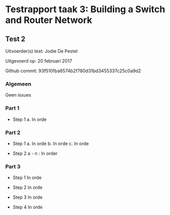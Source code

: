 # Testrapport taak 3: Building a Switch and Router Network


## Test 2

Uitvoerder(s) test: Jodie De Pestel 

Uitgevoerd op: 20 februari 2017

Github commit:  93f510fba6574b2f780d31bd3455337c25c0a9d2

### Algemeen 
Geen issues 

### Part 1

* Step 1
a. In orde 

### Part 2

* Step 1
a. In orde
b. In orde
c. In orde


* Step 2
a - n : In order  

### Part 3

* Step 1
In orde

* Step 2
In orde 

* Step 3 
In orde 

* Step 4
In orde 
